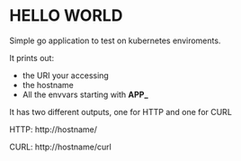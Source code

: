 # HELLO WORLD

Simple go application to test on kubernetes enviroments.

It prints out:
* the URI your accessing
* the hostname
* All the envvars starting with **APP_**

It has two different outputs, one for HTTP and one for CURL

HTTP: http://hostname/

CURL: http://hostname/curl
